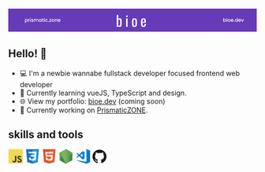 [![banner](./images/BannerImg.png)](https://bioe.dev)

## Hello! 👋

- 💻 I'm a newbie wannabe fullstack developer focused frontend web developer
- 🌱 Currently learning vueJS, TypeScript and design.
- 🌐 View my portfolio: [bioe.dev](https://bioe.dev/) (coming soon)
- 💪 Currently working on [PrismaticZONE](https://github.com/PrismaticZONE).

## skills and tools

<code><img height="30" src="https://raw.githubusercontent.com/devicons/devicon/master/icons/javascript/javascript-original.svg"></code>
<code><img height="30" src="https://raw.githubusercontent.com/devicons/devicon/master/icons/css3/css3-original.svg"></code>
<code><img height="30" src="https://raw.githubusercontent.com/devicons/devicon/master/icons/html5/html5-original.svg"></code>
<code><img height="30" src="https://raw.githubusercontent.com/github/explore/80688e429a7d4ef2fca1e82350fe8e3517d3494d/topics/nodejs/nodejs.png"></code>
<code><img height="30" src="https://raw.githubusercontent.com/github/explore/80688e429a7d4ef2fca1e82350fe8e3517d3494d/topics/visual-studio-code/visual-studio-code.png"></code>
<code><img height="30" src="https://github.com/devicons/devicon/blob/master/icons/github/github-original.svg"></code>